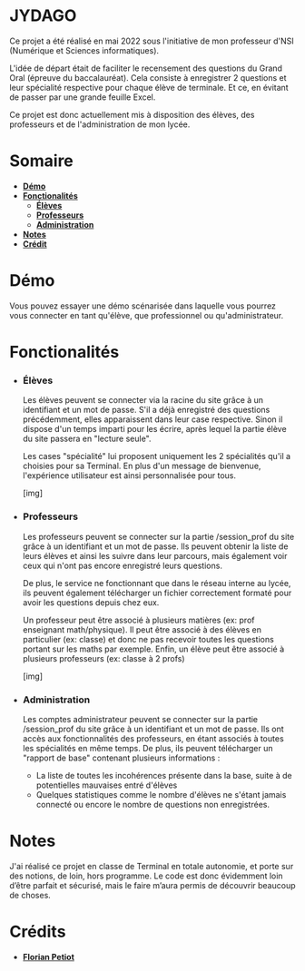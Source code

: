 # JYDAGO
Ce projet a été réalisé en mai 2022 sous l'initiative de mon professeur d'NSI (Numérique et Sciences informatiques).

L'idée de départ était de faciliter le recensement des questions du Grand Oral (épreuve du baccalauréat). Cela consiste à enregistrer 2 questions et leur spécialité respective pour chaque élève de terminale. Et ce, en évitant de passer par une grande feuille Excel.

Ce projet est donc actuellement mis à disposition des élèves, des professeurs et de l'administration de mon lycée.

# Somaire
* **[Démo](#démo)**
* **[Fonctionalités](#fonctionalités)**
	* **[Élèves](#élèves)**
	* **[Professeurs](#professeurs)**
	* **[Administration](#administration)**
* **[Notes](notes)**
* **[Crédit](#Crédits)**

# Démo
Vous pouvez essayer une démo scénarisée dans laquelle vous pourrez vous connecter en tant qu'élève, que professionnel ou qu'administrateur.

# Fonctionalités
* ### Élèves
	Les élèves peuvent se connecter via la racine du site grâce à un identifiant et un mot de passe. S'il a déjà enregistré des questions précédemment, elles apparaissent dans leur case respective. Sinon il dispose d'un temps imparti pour les écrire, après lequel la partie élève du site passera en "lecture seule".

	Les cases "spécialité" lui proposent uniquement les 2 spécialités qu'il a choisies pour sa Terminal. En plus d'un message de bienvenue, l'expérience utilisateur est ainsi personnalisée pour tous.

	[img]
	
* ### Professeurs
	 Les professeurs peuvent se connecter sur la partie /session_prof du site grâce à un identifiant et un mot de passe. Ils peuvent obtenir la liste de leurs élèves et ainsi les suivre dans leur parcours, mais également voir ceux qui n'ont pas encore enregistré leurs questions.

	De plus, le service ne fonctionnant que dans le réseau interne au lycée, ils peuvent également télécharger un fichier correctement formaté pour avoir les questions depuis chez eux.

	Un professeur peut être associé à plusieurs matières (ex: prof enseignant math/physique). Il peut être associé à des élèves en particulier (ex: classe) et donc ne pas recevoir toutes les questions portant sur les maths par exemple. Enfin, un élève peut être associé à plusieurs professeurs (ex: classe à 2 profs)

	[img]

* ### Administration
	Les comptes administrateur peuvent se connecter sur la partie /session_prof du site grâce à un identifiant et un mot de passe. Ils ont accès aux fonctionnalités des professeurs, en étant associés à toutes les spécialités en même temps. De plus, ils peuvent télécharger un "rapport de base" contenant plusieurs informations :

	* La liste de toutes les incohérences présente dans la base, suite à de potentielles mauvaises entré d'élèves
    * Quelques statistiques comme le nombre d'élèves ne s'étant jamais connecté ou encore le nombre de questions non enregistrées.

# Notes
J'ai réalisé ce projet en classe de Terminal en totale autonomie, et porte sur des notions, de loin, hors programme. Le code est donc évidemment loin d’être parfait et sécurisé, mais le faire m’aura permis de découvrir beaucoup de choses.

# Crédits
* **[Florian Petiot](https://github.com/florianpetiot)**
